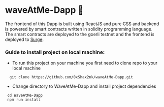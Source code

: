 # waveAtMe-Dapp :wave:
<p>The frontend of this Dapp is built using ReactJS and pure CSS and backend is powered by smart contracts written in solidity programming language. The smart contracts are deployed to the goerli testnet and the frontend is deployed to <a href="https://surge.sh/">Surge</a>.</p>


### Guide to install project on local machine: 

- <p>To run this project on your machine you first need to clone repo to your local machine</p> 
```
  git clone https://github.com/0xShax2nk/waveAtMe-Dapp.git
```

- <p> Change directory to WaveAtMe-Dapp and install project dependencies</p>
 ```
  cd WaveAtMe-Dapp
  npm run install
 ```
  
